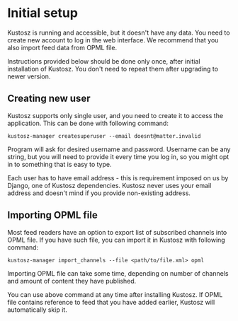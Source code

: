 # Initial setup

Kustosz is running and accessible, but it doesn't have any data. You need to create new account to log in the web interface. We recommend that you also import feed data from OPML file.

Instructions provided below should be done only once, after initial installation of Kustosz. You don't need to repeat them after upgrading to newer version.

## Creating new user

Kustosz supports only single user, and you need to create it to access the application. This can be done with following command:

    kustosz-manager createsuperuser --email doesnt@matter.invalid

Program will ask for desired username and password. Username can be any string, but you will need to provide it every time you log in, so you might opt in to something that is easy to type.

Each user has to have email address - this is requirement imposed on us by Django, one of Kustosz dependencies. Kustosz never uses your email address and doesn't mind if you provide non-existing address.

## Importing OPML file

Most feed readers have an option to export list of subscribed channels into OPML file. If you have such file, you can import it in Kustosz with following command:

    kustosz-manager import_channels --file <path/to/file.xml> opml

Importing OPML file can take some time, depending on number of channels and amount of content they have published.

You can use above command at any time after installing Kustosz. If OPML file contains reference to feed that you have added earlier, Kustosz will automatically skip it.
